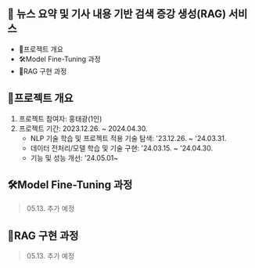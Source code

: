 ## 📰 뉴스 요약 및 기사 내용 기반 검색 증강 생성(RAG) 서비스
  - 🧱프로젝트 개요
  - 🛠Model Fine-Tuning 과정
  - 🔗RAG 구현 과정
## 🧱프로젝트 개요
  1. 프로젝트 참여자: 홍태광(1인)
  2. 프로젝트 기간: 2023.12.26. ~ 2024.04.30.
       - NLP 기술 학습 및 프로젝트 적용 기술 탐색: '23.12.26. ~ '24.03.31.
       - 데이터 전처리/모델 학습 및 기술 구현: '24.03.15. ~ '24.04.30.
       - 기능 및 성능 개선: '24.05.01~

## 🛠Model Fine-Tuning 과정
> 05.13. 추가 예정

## 🔗RAG 구현 과정
> 05.13. 추가 예정
